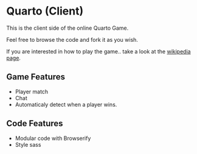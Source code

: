 # Quarto (Client)

This is the client side of the online Quarto Game.

Feel free to browse the code and fork it as you wish.

If you are interested in how to play the game.. take a look at the [wikipedia page](https://en.wikipedia.org/wiki/Quarto_(board_game)).

## Game Features
* Player match
* Chat
* Automaticaly detect when a player wins.

## Code Features
* Modular code with Browserify
* Style sass

